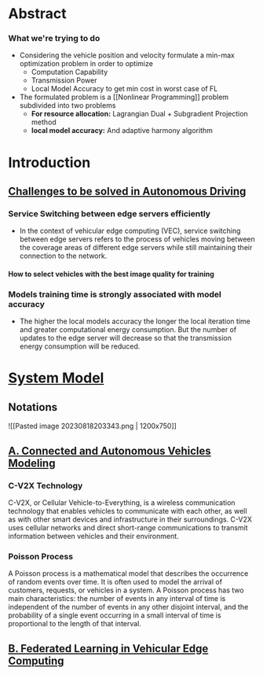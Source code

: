 # Abstract

### What we're trying to do
- Considering the vehicle position and velocity formulate a min-max optimization problem in order to optimize
	- Computation Capability
	- Transmission Power
	- Local Model Accuracy to get min cost in worst case of FL
- The formulated problem is a [[Nonlinear Programming]] problem subdivided into two problems
	- **For resource allocation:** Lagrangian Dual + Subgradient Projection method
	- **local model accuracy:** And adaptive harmony algorithm

# Introduction

## <u>Challenges to be solved in Autonomous Driving</u>

###  Service Switching between edge servers efficiently

- In the context of vehicular edge computing (VEC), service switching between edge servers refers to the process of vehicles moving between the coverage areas of different edge servers while still maintaining their connection to the network. 
#### How to select vehicles with the best image quality for training

### Models training time is strongly associated with model accuracy

- The higher the local models accuracy the longer the local iteration time and greater computational energy consumption. But the number of updates to the edge server will decrease so that the transmission energy consumption will be reduced.
# <u>System Model</u>


## Notations
![[Pasted image 20230818203343.png | 1200x750]]

## <u>A. Connected and Autonomous Vehicles Modeling</u>

### C-V2X Technology

C-V2X, or Cellular Vehicle-to-Everything, is a wireless communication technology that enables vehicles to communicate with each other, as well as with other smart devices and infrastructure in their surroundings. C-V2X uses cellular networks and direct short-range communications to transmit information between vehicles and their environment.

### Poisson Process

A Poisson process is a mathematical model that describes the occurrence of random events over time. It is often used to model the arrival of customers, requests, or vehicles in a system. A Poisson process has two main characteristics: the number of events in any interval of time is independent of the number of events in any other disjoint interval, and the probability of a single event occurring in a small interval of time is proportional to the length of that interval.

## <u>B. Federated Learning in Vehicular Edge Computing</u>



